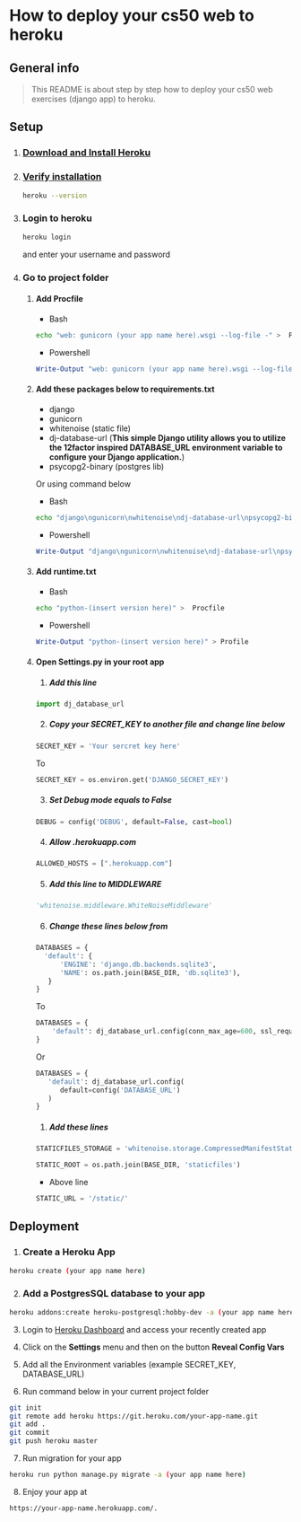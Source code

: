 # How to deploy your cs50 web to heroku

## General info
> This README is about step by step how to deploy your cs50 web exercises (django app) to heroku.

## Setup

1. ### [Download and Install Heroku](https://devcenter.heroku.com/articles/heroku-cli#download-and-install)

2. ### [Verify installation](https://devcenter.heroku.com/articles/heroku-cli#verifying-your-installation)
   ```bash
   heroku --version
   ```

3. ### Login to heroku
   ```bash
   heroku login
   ```
   and enter your username and password

4. ### Go to project folder
   1. #### Add Procfile
      * Bash
      ```bash
      echo "web: gunicorn (your app name here).wsgi --log-file -" >  Procfile
      ```
      * Powershell
      ```powershell
      Write-Output "web: gunicorn (your app name here).wsgi --log-file -" > Profile
      ```   
   2. #### Add these packages below to requirements.txt
      * django
      * gunicorn 
      * whitenoise (static file)
      * dj-database-url (**This simple Django utility allows you to utilize the 12factor inspired DATABASE_URL environment variable to configure your Django application.**)
      * psycopg2-binary (postgres lib)
      
      Or using command below

      * Bash
      ```bash
      echo "django\ngunicorn\nwhitenoise\ndj-database-url\npsycopg2-binary" > requirements.txt
      ```
      * Powershell
      ```powershell
      Write-Output "django\ngunicorn\nwhitenoise\ndj-database-url\npsycopg2-binary" > requirements.txt
      ```
   3. #### Add runtime.txt
      * Bash
      ```bash
      echo "python-(insert version here)" >  Procfile
      ```
      * Powershell
      ```powershell
      Write-Output "python-(insert version here)" > Profile
      ```
   4. #### Open Settings.py in your root app
      1. ##### Add this line
      ```python
      import dj_database_url
      ```
      2. ##### Copy your **SECRET_KEY** to another file and change line below
      ```python
      SECRET_KEY = 'Your sercret key here'
      ```
      To
      ```python
      SECRET_KEY = os.environ.get('DJANGO_SECRET_KEY')
      ```
      3. ##### Set Debug mode equals to False
      ```python
      DEBUG = config('DEBUG', default=False, cast=bool)
      ```
      4. ##### Allow .herokuapp.com
      ```python
      ALLOWED_HOSTS = [".herokuapp.com"]
      ```
      5. ##### Add this line to MIDDLEWARE
      ```python
      'whitenoise.middleware.WhiteNoiseMiddleware'
      ```
      6. ##### Change these lines below from
      ```python
      DATABASES = {
        'default': {
            'ENGINE': 'django.db.backends.sqlite3',
            'NAME': os.path.join(BASE_DIR, 'db.sqlite3'),
         }
      }
      ```
      To 
      ```python
      DATABASES = {
          'default': dj_database_url.config(conn_max_age=600, ssl_require=True)
      }
      ```
      Or 
      ```python
      DATABASES = {
         'default': dj_database_url.config(
            default=config('DATABASE_URL')
         )
      }
      ```
      1. ##### Add these lines
      ```python
      STATICFILES_STORAGE = 'whitenoise.storage.CompressedManifestStaticFilesStorage'

      STATIC_ROOT = os.path.join(BASE_DIR, 'staticfiles')
      ```
      * Above line
      ```python
      STATIC_URL = '/static/'
      ```

## Deployment

1. ### Create a Heroku App

```bash
heroku create (your app name here)
```

2. ### Add a PostgresSQL database to your app

```bash
heroku addons:create heroku-postgresql:hobby-dev -a (your app name here)
```

3. Login to [Heroku Dashboard](https://id.heroku.com/login) and access your recently created app
   
4. Click on the **Settings** menu and then on the button **Reveal Config Vars**

5. Add all the Environment variables (example SECRET_KEY, DATABASE_URL)

6. Run command below in your current project folder
```bash
git init
git remote add heroku https://git.heroku.com/your-app-name.git
git add .
git commit
git push heroku master
```

7. Run migration for your app
```bash
heroku run python manage.py migrate -a (your app name here)
```
8. Enjoy your app at 
```
https://your-app-name.herokuapp.com/.
```
